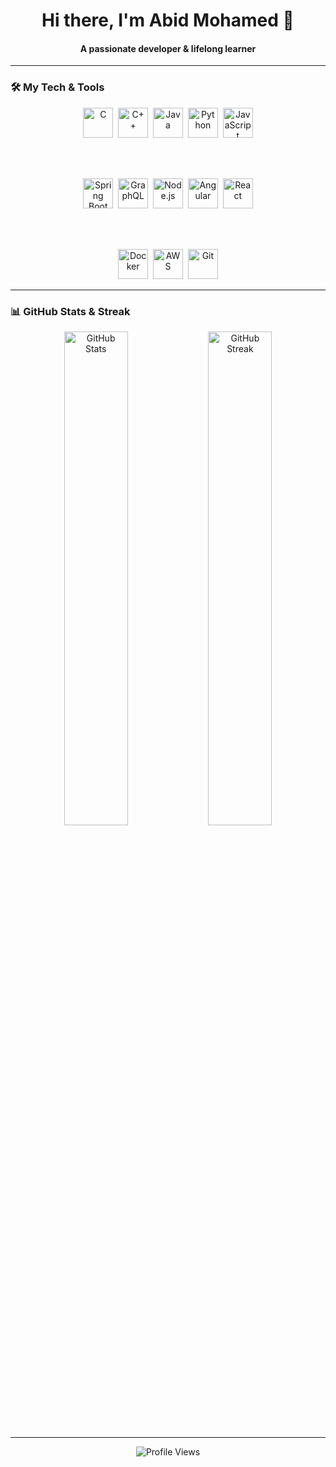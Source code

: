 <h1 align="center">Hi there, I'm Abid Mohamed 👋</h1>
<h4 align="center">A passionate developer & lifelong learner</h4>

---

### 🛠️ My Tech & Tools

<div align="center">

<!-- Languages -->
<img src="https://cdn.simpleicons.org/c/A8B9CC" alt="C" width="48" height="48" />&nbsp;
<img src="https://cdn.simpleicons.org/cplusplus/00599C" alt="C++" width="48" height="48" />&nbsp;
<img src="https://cdn.iconscout.com/icon/free/png-256/free-java-60-1174953.png?f=webp" alt="Java" width="48" height="48" />&nbsp;
<img src="https://cdn.simpleicons.org/python/3776AB" alt="Python" width="48" height="48" />&nbsp;
<img src="https://cdn.simpleicons.org/javascript/F7DF1E" alt="JavaScript" width="48" height="48" />

<br><br>

<!-- Frameworks & Runtimes -->
<img src="https://cdn.simpleicons.org/springboot/6DB33F" alt="Spring Boot" width="48" height="48" />&nbsp;
<img src="https://cdn.simpleicons.org/graphql/E10098" alt="GraphQL" width="48" height="48" />&nbsp;
<img src="https://cdn.simpleicons.org/node.js/339933" alt="Node.js" width="48" height="48" />&nbsp;
<img src="https://cdn.simpleicons.org/angular/DD0031" alt="Angular" width="48" height="48" />&nbsp;
<img src="https://cdn.simpleicons.org/react/61DAFB" alt="React" width="48" height="48" />

<br><br>

<!-- DevOps & Tools -->
<img src="https://cdn.simpleicons.org/docker/2496ED" alt="Docker" width="48" height="48" />&nbsp;
<img src="https://registry.npmmirror.com/@lobehub/icons-static-png/1.56.0/files/dark/aws-color.png" alt="AWS" width="48" height="48" />&nbsp;
<img src="https://cdn.simpleicons.org/git/F05032" alt="Git" width="48" height="48" />

</div>



---

### 📊 GitHub Stats & Streak

<div align="center">
  <img src="https://github-readme-stats.vercel.app/api?username=AbidIbnAnvar&show_icons=true&theme=tokyonight&hide_border=true" alt="GitHub Stats" width="45%" />
  <img src="https://github-readme-streak-stats.herokuapp.com/?user=AbidIbnAnvar&theme=tokyonight&hide_border=true" alt="GitHub Streak" width="45%" />
</div>

---

<div align="center">
  <img src="https://visitor-badge.laobi.icu/badge?page_id=AbidIbnAnvar.AbidIbnAnvar" alt="Profile Views" />
</div>


<!--
**AbidIbnAnvar/AbidIbnAnvar** is a ✨ _special_ ✨ repository because its `README.md` (this file) appears on your GitHub profile.

Here are some ideas to get you started:

- 🔭 I’m currently working on ...
- 🌱 I’m currently learning ...
- 👯 I’m looking to collaborate on ...
- 🤔 I’m looking for help with ...
- 💬 Ask me about ...
- 📫 How to reach me: ...
- 😄 Pronouns: ...
- ⚡ Fun fact: ...
-->
